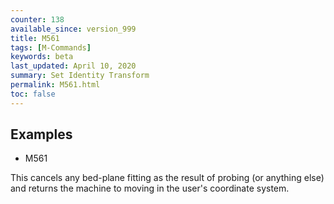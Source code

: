 ```yaml
---
counter: 138
available_since: version_999
title: M561
tags: [M-Commands] 
keywords: beta 
last_updated: April 10, 2020 
summary: Set Identity Transform 
permalink: M561.html
toc: false 
---
```



## Examples

* M561

This cancels any bed-plane fitting as the result of probing (or anything else) and returns the machine to moving in the user's coordinate system.


